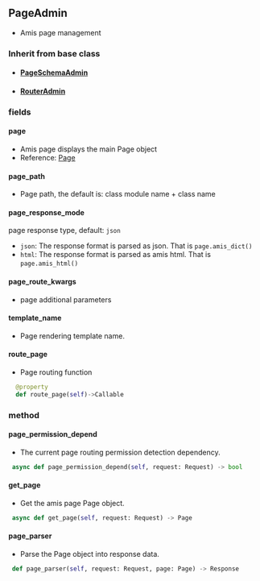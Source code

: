 ## PageAdmin

- Amis page management

### Inherit from base class

- #### [PageSchemaAdmin](../PageSchemaAdmin)

- #### [RouterAdmin](../RouterAdmin)

### fields

#### page

- Amis page displays the main Page object
- Reference: [Page](https://baidu.gitee.io/amis/zh-CN/components/page)

#### page_path

- Page path, the default is: class module name + class name

#### page_response_mode

page response type, default: `json`

- `json`: The response format is parsed as json. That is `page.amis_dict()`
- `html`: The response format is parsed as amis html. That is `page.amis_html()`

#### page_route_kwargs

- page additional parameters

#### template_name

- Page rendering template name.

#### route_page

- Page routing function

```python
  @property
  def route_page(self)->Callable
```

### method

#### page_permission_depend

- The current page routing permission detection dependency.

```python
 async def page_permission_depend(self, request: Request) -> bool
```

#### get_page

- Get the amis page Page object.

```python
 async def get_page(self, request: Request) -> Page
```

#### page_parser

- Parse the Page object into response data.

```python
 def page_parser(self, request: Request, page: Page) -> Response
```

 
